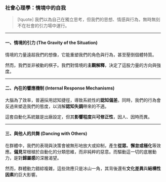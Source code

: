 ### 社會心理學：情境中的自我

> [!quote]
> 我們以為自己在獨立思考，但我們的思想、情感與行為，無時無刻不在社會的引力場中運行。

---

#### 一、情境的引力 (The Gravity of the Situation)

情境的力量遠超我們的想像，它能重塑我們的角色與行為，甚至壓倒個體特質。

然而，我們並非被動的棋子。我們對情境的**主觀解釋**，決定了這股力量的方向與強度。

---

#### 二、內在的響應機制 (Internal Response Mechanisms)

大腦為了效率，普遍採用認知捷徑，導致系統性的**認知偏差**。同時，我們的行為會反過來塑造我們的態度，以消解**認知失調**帶來的不適。

這套自動化系統雖是出廠設定，但其**影響程度**與**可修正性**，因人、因時而異。

---

#### 三、與他人的共舞 (Dancing with Others)

在群體中，我們的表現與決策會被無形地放大或抑制，產生**從眾、懈怠或極化**等效應。**偏見**常根植於自動化的分類思維，而非純粹的惡意。而驅動這一切的底層動力，是對**歸屬感**的深層渴望。

然而，群體動力錯綜複雜，這些效應只是冰山一角，其背後還有**文化差異**與**結構性因素**的巨大影響。